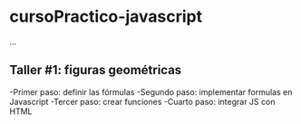 # cursoPractico-javascript

...


## Taller #1: figuras geométricas

-Primer paso: definir las fórmulas
-Segundo paso: implementar formulas en Javascript
-Tercer paso: crear funciones
-Cuarto paso: integrar JS con HTML